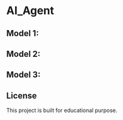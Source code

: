 # AI_Agent


## Model 1:



## Model 2:



## Model 3:




## License
This project is built for educational purpose.
